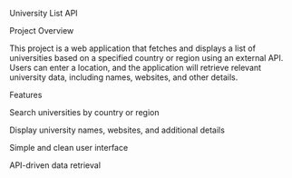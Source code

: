 University List API

Project Overview

This project is a web application that fetches and displays a list of universities based on a specified country or region using an external API. Users can enter a location, and the application will retrieve relevant university data, including names, websites, and other details.

Features

Search universities by country or region

Display university names, websites, and additional details

Simple and clean user interface

API-driven data retrieval
